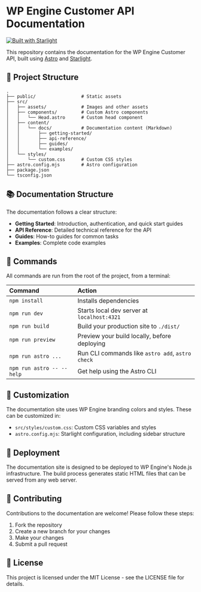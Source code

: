 # WP Engine Customer API Documentation

[![Built with Starlight](https://astro.badg.es/v2/built-with-starlight/tiny.svg)](https://starlight.astro.build)

This repository contains the documentation for the WP Engine Customer API, built using [Astro](https://astro.build) and [Starlight](https://starlight.astro.build).

## 🚀 Project Structure

```
.
├── public/                 # Static assets
├── src/
│   ├── assets/             # Images and other assets
│   ├── components/         # Custom Astro components
│   │   └── Head.astro      # Custom head component
│   ├── content/
│   │   └── docs/           # Documentation content (Markdown)
│   │       ├── getting-started/
│   │       ├── api-reference/
│   │       ├── guides/
│   │       └── examples/
│   └── styles/
│       └── custom.css      # Custom CSS styles
├── astro.config.mjs        # Astro configuration
├── package.json
└── tsconfig.json
```

## 📚 Documentation Structure

The documentation follows a clear structure:

- **Getting Started**: Introduction, authentication, and quick start guides
- **API Reference**: Detailed technical reference for the API
- **Guides**: How-to guides for common tasks
- **Examples**: Complete code examples

## 🧞 Commands

All commands are run from the root of the project, from a terminal:

| Command                   | Action                                           |
| :------------------------ | :----------------------------------------------- |
| `npm install`             | Installs dependencies                            |
| `npm run dev`             | Starts local dev server at `localhost:4321`      |
| `npm run build`           | Build your production site to `./dist/`          |
| `npm run preview`         | Preview your build locally, before deploying     |
| `npm run astro ...`       | Run CLI commands like `astro add`, `astro check` |
| `npm run astro -- --help` | Get help using the Astro CLI                     |

## 🎨 Customization

The documentation site uses WP Engine branding colors and styles. These can be customized in:

- `src/styles/custom.css`: Custom CSS variables and styles
- `astro.config.mjs`: Starlight configuration, including sidebar structure

## 🚀 Deployment

The documentation site is designed to be deployed to WP Engine's Node.js infrastructure. The build process generates static HTML files that can be served from any web server.

## 👥 Contributing

Contributions to the documentation are welcome! Please follow these steps:

1. Fork the repository
2. Create a new branch for your changes
3. Make your changes
4. Submit a pull request

## 📝 License

This project is licensed under the MIT License - see the LICENSE file for details.
